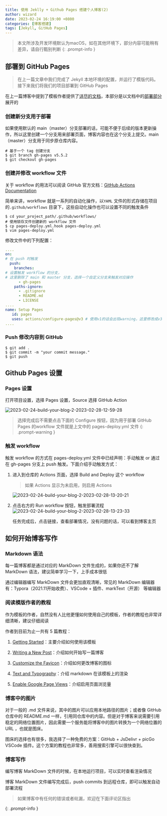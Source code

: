 ```yaml
---
title: 使用 Jeklly + Github Pages 搭建个人博客(2)
author: wizard
date: 2023-02-24 16:19:00 +0800
categories: [博客搭建]
tags: [Jekyll, GitHub Pages]
---
```


> 本文所涉及开发环境默认为macOS，如在其他环境下，部分内容可能稍有差异，请自行甄别判断
{: .prompt-info }

## 部署到 GitHub Pages

> 在上一篇文章中我们完成了 Jekyll 本地环境的配置，并运行了模版代码。接下来我们将我们的项目部署到 GitHub Pages

在上一篇博客中提到了模板作者提供了[详尽的文档](https://chirpy.cotes.page/)，本部分是以文档中的[部署部分](https://chirpy.cotes.page/posts/getting-started/#deployment)展开的

### **创建新分支用于部署**

如果使用默认的 main（master）分支部署的话，可能不便于后续的版本更新操作，所以这里创建一个分支用来部署页面，博客内容也在这个分支上提交。main（master）分支用于同步原仓库内容。

```shell
# 基于一个 tag 创建分支
$ git branch gh-pages v5.5.2
$ git checkout gh-pages
```

### **创建并修改 workflow 文件**

关于 workflow 的用法可以阅读 GitHub 官方文档：[GitHub Actions Documentation](https://docs.github.com/en/actions)

简单来讲，workflow 就是一系列的自动化操作，以`YAML` 文件的形式存储在项目的`.github/workflows` 目录下，这些自动化操作也可以设置不同的触发条件

```shell
$ cd your_project_path/.github/workflows/
# 使用锁存文件创建新的 workflow 文件
$ cp pages-deploy.yml.hook pages-deploy.yml
$ vim pages-deploy.yml
```

修改文件中的下列配置：

```yaml
....
on:
# 在 push 时触发
  push:
    branches:
# 设置触发 workflow 的分支，
# 这里删除了 main 和 master 分支，选择一个自定义分支来触发对应操作
      - gh-pages
    paths-ignore:
      - .gitignore
      - README.md
      - LICENSE
....
name: Setup Pages
   id: pages
   uses: actions/configure-pages@v3 # 使用v1的话会出现warning，这里修改成v3
....
```

### **Push 修改内容到 GitHub**

```shell
$ git add .
$ git commit -m "your commit message."
$ git push
```

## Github Pages 设置

### **Pages 设置**

打开项目设置，选择 Pages 设置，Source 选择 GitHub Action

![2023-02-24-build-your-blog-2-2023-02-28-12-59-28](https://cdn.jsdelivr.net/gh/Wizard23333/BlogPictures/archive_1/2023-02-24-build-your-blog-2-2023-02-28-12-59-28.png)

> 选择完成后不需要点击下面的 Configure 按钮，因为用于部署 GitHub Pages 的workflow 文件就是上文中的 pages-deploy.yml 文件
{: .prompt-warning }

### **触发 workflow**

触发 workflow 的方式在 pages-deploy.yml 文件中已经声明：手动触发 or 通过在 gh-pages 分支上 push 触发。下面介绍手动触发方式：

1. 进入到仓库的 Actions 页面，选择 Build and Deploy 这个 workflow 
   
   >  如果 Actions 显示为未启用，则启用 Actions
   
   ![2023-02-24-build-your-blog-2-2023-02-28-13-20-21](https://cdn.jsdelivr.net/gh/Wizard23333/BlogPictures/archive_1/2023-02-24-build-your-blog-2-2023-02-28-13-20-21.png)

2. 点击右方的 Run workflow 按钮，触发部署流程
   ![2023-02-24-build-your-blog-2-2023-02-28-13-23-33](https://cdn.jsdelivr.net/gh/Wizard23333/BlogPictures/archive_1/2023-02-24-build-your-blog-2-2023-02-28-13-23-33.png)
   
   任务完成后，点击链接，查看部署情况，没有问题的话，可以看到博客主页

## 如何开始博客写作

### **Markdown 语法**

每一篇博客都是通过对应的 MarkDown 文件生成的，如果你还不了解 MarkDown 语法，建议简单学习一下，上手成本很低

通过编辑器编写 MarkDown 文件会更加直观清晰，常见的 MarkDown 编辑器有：Typora（2021.11开始收费）、VSCode + 插件、markText（开源） 等编辑器

### **阅读模版作者的教程**

作为模板的作者，自然没有人比他更懂如何使用自己的模板，作者的教程也非常详细清晰，建议仔细阅读

作者到目前为止一共有 5 篇教程：

1. [Getting Started](https://chirpy.cotes.page/posts/getting-started/)：主要介绍如何使用该模板

2. [Writing a New Post](https://chirpy.cotes.page/posts/write-a-new-post/)：介绍如何开始写一篇博客

3. [Customize the Favicon](https://chirpy.cotes.page/posts/customize-the-favicon/)：介绍如何更改博客的图标

4. [Text and Typography](https://chirpy.cotes.page/posts/text-and-typography/)：介绍 markdown 在该模板上的渲染

5. [Enable Google Page Views](https://chirpy.cotes.page/posts/enable-google-pv/)：介绍启用页面浏览量

### **博客中的图片**

对于一般的 .md 文件来说，其中的图片可以应用本地路径的图片；或者像 GitHub 仓库中的 README.md 一样，引用同仓库中的内容。但是对于博客来说需要引用稳定的网络位置图片，因此需要一个服务能将博客中的图片转换为一个网络位置的 URL ，也就是图床。

图床的选择也有很多，我选择了一种免费的方案：GitHub + JsDelivr + picGo VSCode 插件。这个方案的教程也非常多，善用搜索引擎可以很快查到。

### **博客写作**

编写博客 MarkDown 文件的时候，在本地运行项目，可以实时查看渲染情况

博客 MarkDown 文件编写完成后，push commits 到远程仓库，即可以触发自动部署流程



> 如果博客中有任何的错误或者纰漏，欢迎在下面评论区指出
> 
{: .prompt-info }
